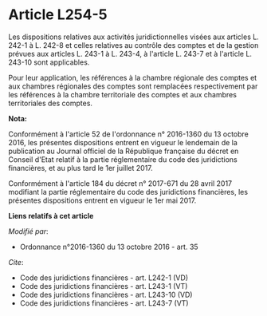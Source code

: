 # Article L254-5

Les dispositions relatives aux activités juridictionnelles visées aux articles L. 242-1 à L. 242-8 et celles relatives au
contrôle des comptes et de la gestion prévues aux articles L. 243-1 à L. 243-4, à l'article L. 243-7 et à l'article L. 243-10
sont applicables. 

Pour leur application, les références à la chambre régionale des comptes et aux chambres régionales des comptes sont
remplacées respectivement par les références à la chambre territoriale des comptes et aux chambres territoriales des comptes.

**Nota:**

Conformément à l'article 52 de l'ordonnance n° 2016-1360 du 13 octobre 2016, les présentes dispositions entrent en vigueur le
lendemain de la publication au Journal officiel de la République française du décret en Conseil d'Etat relatif à la partie
réglementaire du code des juridictions financières, et au plus tard le 1er juillet 2017.

Conformément à l'article 184 du décret n° 2017-671 du 28 avril 2017 modifiant la partie réglementaire du code des
juridictions financières, les présentes dispositions entrent en vigueur le 1er mai 2017.

**Liens relatifs à cet article**

_Modifié par_:

  - Ordonnance n°2016-1360 du 13 octobre 2016 - art. 35

_Cite_:

  - Code des juridictions financières - art. L242-1 (VD)
  - Code des juridictions financières - art. L243-1 (VT)
  - Code des juridictions financières - art. L243-10 (VD)
  - Code des juridictions financières - art. L243-7 (VT)
